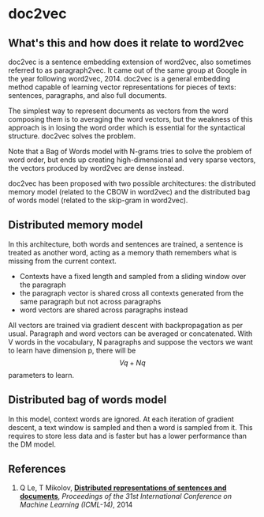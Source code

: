 # doc2vec

## What's this and how does it relate to word2vec

doc2vec is a sentence embedding extension of word2vec, also sometimes referred to as paragraph2vec. It came out of the same group at Google in the year following word2vec, 2014. doc2vec is a general embedding method capable of learning vector representations for pieces of texts: sentences, paragraphs, and also full documents.

The simplest way to represent documents as vectors from the word composing them is to averaging the word vectors, but the weakness of this approach is in losing the word order which is essential for the syntactical structure. doc2vec solves the problem.

Note that a Bag of Words model with N-grams tries to solve the problem of word order, but ends up creating high-dimensional and very sparse vectors, the vectors produced by word2vec are dense instead.

doc2vec has been proposed with two possible architectures: the distributed memory model \(related to the CBOW in word2vec\) and the distributed bag of words model \(related to the skip-gram in word2vec\).

## Distributed memory model

In this architecture, both words and sentences are trained, a sentence is treated as another word, acting as a memory thath remembers what is missing from the current context.

* Contexts have a fixed length and sampled from a sliding window over the paragraph
* the paragraph vector is shared cross all contexts generated from the same paragraph but not across paragraphs
* word vectors are shared across paragraphs instead 

All vectors are trained via gradient descent with backpropagation as per usual. Paragraph and word vectors can be averaged or concatenated. With V words in the vocabulary, N paragraphs and suppose the vectors we want to learn have dimension p, there will be $$Vq + Nq$$ parameters to learn.

## Distributed bag of words model

In this model, context words are ignored. At each iteration of gradient descent, a text window is sampled and then a word is sampled from it. This requires to store less data and is faster but has a lower performance than the DM model.

## References

1.  Q Le, T Mikolov, [**Distributed representations of sentences and documents**](https://cs.stanford.edu/~quocle/paragraph_vector.pdf), _Proceedings of the 31st International Conference on Machine Learning \(ICML-14\)_, 2014


